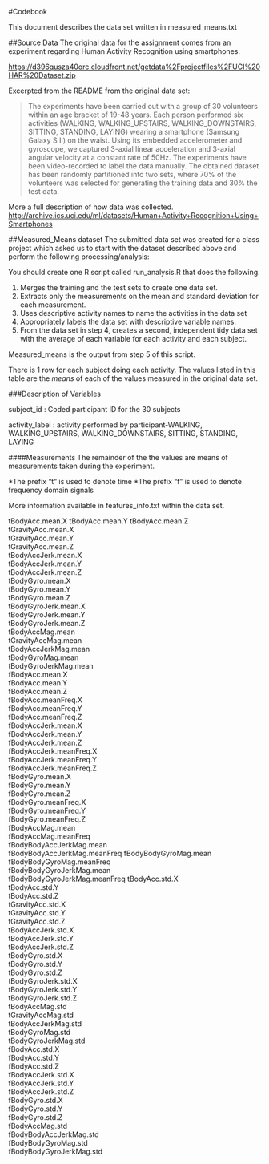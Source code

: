 #Codebook

This document describes the data set written in measured_means.txt

##Source Data 
The original data for the assignment comes from an experiment regarding Human Activity Recognition using smartphones.  

https://d396qusza40orc.cloudfront.net/getdata%2Fprojectfiles%2FUCI%20HAR%20Dataset.zip

Excerpted from the README from the original data set:
>The experiments have been carried out with a group of 30 volunteers within an age bracket of 19-48 years. Each person performed six activities (WALKING, WALKING_UPSTAIRS, WALKING_DOWNSTAIRS, SITTING, STANDING, LAYING) wearing a smartphone (Samsung Galaxy S II) on the waist. Using its embedded accelerometer and gyroscope, we captured 3-axial linear acceleration and 3-axial angular velocity at a constant rate of 50Hz. The experiments have been video-recorded to label the data manually. The obtained dataset has been randomly partitioned into two sets, where 70% of the volunteers was selected for generating the training data and 30% the test data. 

More a full description of how data was collected.
http://archive.ics.uci.edu/ml/datasets/Human+Activity+Recognition+Using+Smartphones 

##Measured_Means dataset
The submitted data set was created for a class project which asked us to start with the dataset described above and perform the following processing/analysis:

You should create one R script called run_analysis.R that does the following. 
1.  Merges the training and the test sets to create one data set.
2.  Extracts only the measurements on the mean and standard deviation for each measurement. 
3.  Uses descriptive activity names to name the activities in the data set
4.  Appropriately labels the data set with descriptive variable names. 
5.  From the data set in step 4, creates a second, independent tidy data set with the average of each variable for each activity and each subject.

Measured_means is the output from step 5 of this script.

There is 1 row for each subject doing each activity.  The values listed in this table are the *means* of each of the values measured in the original data set.

###Description of Variables


subject_id                  : Coded participant ID for the 30 subjects

activity_label              : activity performed by participant-WALKING, WALKING_UPSTAIRS, WALKING_DOWNSTAIRS, SITTING, STANDING, LAYING

####Measurements
The remainder of the the values are means of measurements taken during the experiment.  

  *The prefix “t” is used to denote time
  *The prefix “f” is used to denote frequency domain signals

More information available in features_info.txt within the data set.

tBodyAcc.mean.X
tBodyAcc.mean.Y
tBodyAcc.mean.Z             
tGravityAcc.mean.X           
tGravityAcc.mean.Y           
tGravityAcc.mean.Z           
tBodyAccJerk.mean.X          
tBodyAccJerk.mean.Y          
tBodyAccJerk.mean.Z          
tBodyGyro.mean.X             
tBodyGyro.mean.Y             
tBodyGyro.mean.Z             
tBodyGyroJerk.mean.X         
tBodyGyroJerk.mean.Y         
tBodyGyroJerk.mean.Z         
tBodyAccMag.mean             
tGravityAccMag.mean          
tBodyAccJerkMag.mean         
tBodyGyroMag.mean            
tBodyGyroJerkMag.mean        
fBodyAcc.mean.X              
fBodyAcc.mean.Y              
fBodyAcc.mean.Z              
fBodyAcc.meanFreq.X          
fBodyAcc.meanFreq.Y          
fBodyAcc.meanFreq.Z          
fBodyAccJerk.mean.X          
fBodyAccJerk.mean.Y          
fBodyAccJerk.mean.Z          
fBodyAccJerk.meanFreq.X      
fBodyAccJerk.meanFreq.Y      
fBodyAccJerk.meanFreq.Z      
fBodyGyro.mean.X             
fBodyGyro.mean.Y             
fBodyGyro.mean.Z             
fBodyGyro.meanFreq.X         
fBodyGyro.meanFreq.Y         
fBodyGyro.meanFreq.Z         
fBodyAccMag.mean             
fBodyAccMag.meanFreq         
fBodyBodyAccJerkMag.mean     
fBodyBodyAccJerkMag.meanFreq 
fBodyBodyGyroMag.mean        
fBodyBodyGyroMag.meanFreq    
fBodyBodyGyroJerkMag.mean    
fBodyBodyGyroJerkMag.meanFreq
tBodyAcc.std.X               
tBodyAcc.std.Y               
tBodyAcc.std.Z               
tGravityAcc.std.X            
tGravityAcc.std.Y            
tGravityAcc.std.Z            
tBodyAccJerk.std.X           
tBodyAccJerk.std.Y           
tBodyAccJerk.std.Z           
tBodyGyro.std.X              
tBodyGyro.std.Y              
tBodyGyro.std.Z              
tBodyGyroJerk.std.X          
tBodyGyroJerk.std.Y          
tBodyGyroJerk.std.Z          
tBodyAccMag.std              
tGravityAccMag.std           
tBodyAccJerkMag.std          
tBodyGyroMag.std             
tBodyGyroJerkMag.std         
fBodyAcc.std.X               
fBodyAcc.std.Y               
fBodyAcc.std.Z               
fBodyAccJerk.std.X           
fBodyAccJerk.std.Y           
fBodyAccJerk.std.Z           
fBodyGyro.std.X              
fBodyGyro.std.Y              
fBodyGyro.std.Z              
fBodyAccMag.std              
fBodyBodyAccJerkMag.std      
fBodyBodyGyroMag.std         
fBodyBodyGyroJerkMag.std     